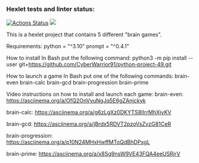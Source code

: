 ### Hexlet tests and linter status:
[![Actions Status](https://github.com/CyberWarrior91/python-project-49/workflows/hexlet-check/badge.svg)](https://github.com/CyberWarrior91/python-project-49/actions)
<a href="https://codeclimate.com/github/CyberWarrior91/python-project-49/maintainability"><img src="https://api.codeclimate.com/v1/badges/0cdc54cb3725b457d0ca/maintainability" /></a>

This is a hexlet project that contains 5 different "brain games".

Requirements: 
python = "^3.10"
prompt = "^0.4.1"

How to install
In Bash put the following command:
 python3 -m pip install --user git+https://github.com/CyberWarrior91/python-project-49.git

How to launch a game
In Bash put one of the following commands:
brain-even
brain-calc
brain-gcd
brain-progression
brain-prime

Video instructions on how to install and launch each game:
brain-even:
https://asciinema.org/a/OfQ2OnVvuNgJq5E6gZAnjckyk

brain-calc:
https://asciinema.org/a/g6zLgXz0DKYTS8IIrrMhXjyKV

brain-gcd:
https://asciinema.org/a/jBrdx5RDVT2pzoVsZvzG81CeR

brain-progression:
https://asciinema.org/a/p10N24MHxHwffMToQdBhDPxgL

brain-prime:
https://asciinema.org/a/x8Sg9nsW9VE43FQA4eeUSRjrV
